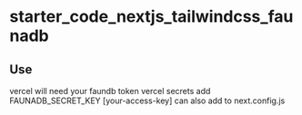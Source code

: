 # starter_code_nextjs_tailwindcss_faunadb


## Use

vercel will need your faundb token
vercel secrets add FAUNADB_SECRET_KEY [your-access-key]
can also add to next.config.js
